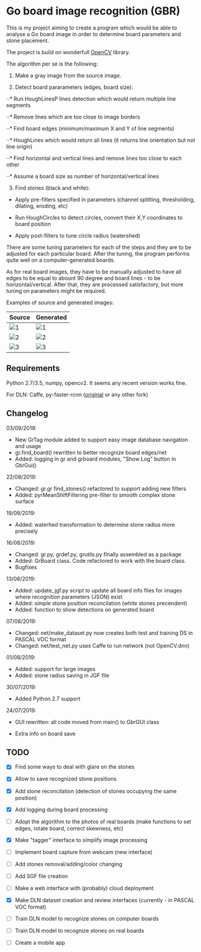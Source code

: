 # Go board image recognition (GBR)

This is my project aiming to create a program which would be able to analyse a Go board image in order to determine board parameters and stone placement.

The project is build on wonderfull [OpenCV](https://opencv.org/) library.

The algorithm per se is the following:

1. Make a gray image from the source image.

2. Detect board pararameters (edges, board size):

⋅⋅* Run HoughLinesP lines detection which would return multiple line segments

⋅⋅* Remove lines which are too close to image borders

⋅⋅* Find board edges (minimum/maximum X and Y of line segments)

⋅⋅* HoughLines which would return all lines (it returns line orientation but not line origin)

⋅⋅* Find horizontal and vertical lines and remove lines too close to each other

⋅⋅* Assume a board size as number of horizontal/vertical lines

3. Find stones (black and white):

  * Apply pre-filters specified in parameters (channel splitting, thresholding, dilating, eroding, etc)

  * Run HoughCircles to detect circles, convert their X,Y coordinates to board position

  * Apply post-filters to tune circle radius (watershed)


There are some tuning parameters for each of the steps and they are to be adjusted for each particular board. After the tuning, the program performs quite well on a computer-generated boards.

As for real board images, they have to be manually adjusted to have all edges to be equal to abount 90 degree and board lines - to be horizontal/vertical. After that, they are processed satisfactory, but more tuning on parameters might be required.

Examples of source and generated images:

| Source | Generated |
| ---    | ---       |
| ![1](../master/img/go_board_1.png) | ![1](../master/img/go_board_1_gen.jpg) |
| ![2](../master/img/go_board_13.png) | ![2](../master/img/go_board_13_gen.png) |
| ![3](../master/img/go_board_8a.png) | ![3](../master/img/go_board_8a_gen.jpg) |


## Requirements

Python 2.7/3.5, numpy, opencv2. It seems any recent version works fine.

For DLN: Caffe, py-faster-rcnn ([original](https://github.com/rbgirshick/py-faster-rcnn) or any other fork)


## Changelog

03/09/2019:

* New GrTag module added to support easy image database navigation and usage
* gr.find_board() rewritten to better recognize board edges/net
* Added: logging in gr and grboard modules, "Show Log" button in GbrGui()

22/08/2019:

* Changed: gr.gr find_stones() refactored to support adding new filters
* Added: pyrMeanShiftFiltering pre-filter to smooth complex stone surface

19/08/2019:

* Added: waterhed transformation to determine stone radius more precisely

16/08/2019:

* Changed: gr.py, grdef.py, grutils.py finally assembled as a package
* Added: GrBoard class. Code refactored to work with the board class.
* Bugfixes


13/08/2019:

* Added: update_jgf.py script to update all board info files for images where recognition parameters (JSON) exist
* Added: simple stone position reconcilation (white stones precendent)
* Added: function to show detections on generated board

07/08/2019:

* Changed: net/make_dataset.py now creates both test and training DS in PASCAL VOC format
* Changed: net/test_net.py uses Caffe to run network (not OpenCV.dnn)

01/08/2019:

* Added: support for large images
* Added: stone radius saving in JGF file

30/07/2019:

* Added Python 2.7 support


24/07/2019:

* GUI rewritten: all code moved from main() to GbrGUI class

* Extra info on board save

## TODO

- [x] Find some ways to deal with glare on the stones

- [x] Allow to save recognized stone positions

- [x] Add stone reconcilation (detection of stones occupying the same position)

- [x] Add logging during board processing

- [ ] Adopt the algorithm to the photos of real boards (make functions to set edges, rotate board, correct skewness, etc)

- [x] Make "tagger" interface to simplify image processing

- [ ] Implement board capture from webcam (new interface)

- [ ] Add stones removal/adding/color changing

- [ ] Add SGF file creation

- [ ] Make a web interface with (probably) cloud deployment

- [x] Make DLN dataset creation and review interfaces (currently - in PASCAL VOC format)

- [ ] Train DLN model to recognize stones on computer boards

- [ ] Train DLN model to recognize stones on real boards

- [ ] Create a mobile app
